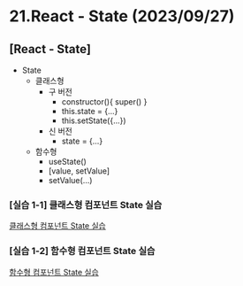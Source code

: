 # 21.React - State (2023/09/27)

## [React - State]

- State
  - 클래스형
    - 구 버전
      - constructor(){ super() }
      - this.state = {...}
      - this.setState({...})
    - 신 버전
      - state = {...}
  - 함수형
    - useState()
    - [value, setValue]
    - setValue(...)

### \[실습 1-1] 클래스형 컴포넌트 State 실습

[클래스형 컴포넌트 State 실습](./src/NumberClass.js)

### \[실습 1-2] 함수형 컴포넌트 State 실습

[함수형 컴포넌트 State 실습](./src/NumberFunction.js)
